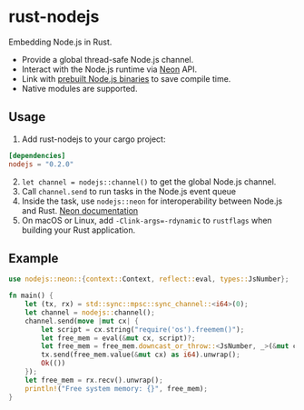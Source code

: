 # rust-nodejs

Embedding Node.js in Rust.  

- Provide a global thread-safe Node.js channel.
- Interact with the Node.js runtime via [Neon](https://neon-bindings.com) API.
- Link with [prebuilt Node.js binaries](https://github.com/patr0nus/libnode/) to save compile time.
- Native modules are supported.

## Usage

1. Add rust-nodejs to your cargo project:
```toml
[dependencies]
nodejs = "0.2.0"
```
2. `let channel = nodejs::channel()` to get the global Node.js channel.
3. Call `channel.send` to run tasks in the Node.js event queue
4. Inside the task, use `nodejs::neon` for interoperability between Node.js and Rust. [Neon documentation](https://docs.rs/neon/0.9.0/neon/index.html)
5. On macOS or Linux, add `-Clink-args=-rdynamic` to `rustflags` when building your Rust application.

## Example
```rust
use nodejs::neon::{context::Context, reflect::eval, types::JsNumber};

fn main() {
    let (tx, rx) = std::sync::mpsc::sync_channel::<i64>(0);
    let channel = nodejs::channel();
    channel.send(move |mut cx| {
        let script = cx.string("require('os').freemem()");
        let free_mem = eval(&mut cx, script)?;
        let free_mem = free_mem.downcast_or_throw::<JsNumber, _>(&mut cx)?;
        tx.send(free_mem.value(&mut cx) as i64).unwrap();
        Ok(())
    });
    let free_mem = rx.recv().unwrap();
    println!("Free system memory: {}", free_mem);
}
```
